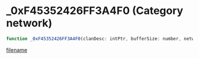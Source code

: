 # _0xF45352426FF3A4F0 (Category network)

```js
function _0xF45352426FF3A4F0(clanDesc: intPtr, bufferSize: number, networkHandle: intPtr): Array
```

[filename](_0xF45352426FF3A4F0_m.md ':include')